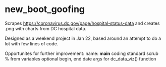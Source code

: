 # new_boot_goofing

Scrapes https://coronavirus.dc.gov/page/hospital-status-data and creates .png  with charts from DC hospital data.

Designed as a weekend project in Jan 22, based around an attempt to do a lot with few lines of code.  

Opportunites for further improvement:
name: __main__ coding standard
scrub % from variables
optional begin, end date args for dc_data_viz() function
